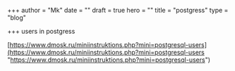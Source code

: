 +++
author = "Mk"
date = ""
draft = true
hero = ""
title = "postgress"
type = "blog"

+++
users in postgress

[https://www.dmosk.ru/miniinstruktions.php?mini=postgresql-users](https://www.dmosk.ru/miniinstruktions.php?mini=postgresql-users "https://www.dmosk.ru/miniinstruktions.php?mini=postgresql-users")